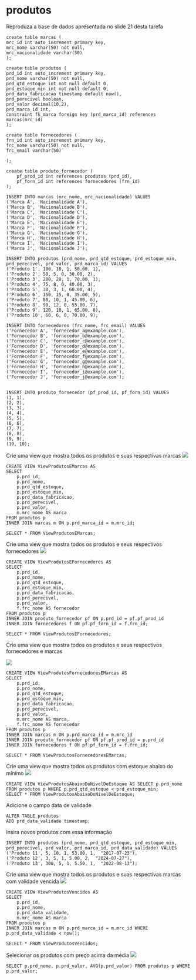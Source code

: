 # produtos

Reproduza a base de dados apresentada no slide 21 desta tarefa

```
create table marcas (
mrc_id int auto_increment primary key,
mrc_nome varchar(50) not null,
mrc_nacionalidade varchar(50)
);

create table produtos (
prd_id int auto_increment primary key,
prd_nome varchar(50) not null,
prd_qtd_estoque int not null default 0,
prd_estoque_min int not null default 0,
prd_data_fabricacao timestamp default now(),
prd_perecivel boolean,
prd_valor decimal(10,2),
prd_marca_id int,
constraint fk_marca foreign key (prd_marca_id) references marcas(mrc_id)
);

create table fornecedores (
frn_id int auto_increment primary key,
frc_nome varchar(50) not null,
frc_email varchar(50)

);

create table produto_fornecedor (
    pf_prod_id int references produtos (prd_id),
    pf_forn_id int references fornecedores (frn_id)
);

INSERT INTO marcas (mrc_nome, mrc_nacionalidade) VALUES
('Marca A', 'Nacionalidade A'),
('Marca B', 'Nacionalidade B'),
('Marca C', 'Nacionalidade C'),
('Marca D', 'Nacionalidade D'),
('Marca E', 'Nacionalidade E'),
('Marca F', 'Nacionalidade F'),
('Marca G', 'Nacionalidade G'),
('Marca H', 'Nacionalidade H'),
('Marca I', 'Nacionalidade I'),
('Marca J', 'Nacionalidade J');

INSERT INTO produtos (prd_nome, prd_qtd_estoque, prd_estoque_min, prd_perecivel, prd_valor, prd_marca_id) VALUES
('Produto 1', 100, 10, 1, 50.00, 1),
('Produto 2', 50, 5, 0, 30.00, 2),
('Produto 3', 200, 20, 1, 70.00, 1),
('Produto 4', 75, 8, 0, 40.00, 3),
('Produto 5', 30, 3, 1, 60.00, 4),
('Produto 6', 150, 15, 0, 35.00, 5),
('Produto 7', 80, 10, 1, 45.00, 6),
('Produto 8', 90, 12, 0, 55.00, 7),
('Produto 9', 120, 10, 1, 65.00, 8),
('Produto 10', 60, 6, 0, 70.00, 9);

INSERT INTO fornecedores (frc_nome, frc_email) VALUES
('Fornecedor A', 'fornecedor_a@example.com'),
('Fornecedor B', 'fornecedor_b@example.com'),
('Fornecedor C', 'fornecedor_c@example.com'),
('Fornecedor D', 'fornecedor_d@example.com'),
('Fornecedor E', 'fornecedor_e@example.com'),
('Fornecedor F', 'fornecedor_f@example.com'),
('Fornecedor G', 'fornecedor_g@example.com'),
('Fornecedor H', 'fornecedor_h@example.com'),
('Fornecedor I', 'fornecedor_i@example.com'),
('Fornecedor J', 'fornecedor_j@example.com');


INSERT INTO produto_fornecedor (pf_prod_id, pf_forn_id) VALUES
(1, 1),
(2, 2),
(3, 3),
(4, 4),
(5, 5),
(6, 6),
(7, 7),
(8, 8),
(9, 9),
(10, 10);
```

Crie uma view que mostra todos os produtos e suas respectivas marcas
![](imgs/produtos_marcas.png)

```
CREATE VIEW ViewProdutosEMarcas AS
SELECT
    p.prd_id,
    p.prd_nome,
    p.prd_qtd_estoque,
    p.prd_estoque_min,
    p.prd_data_fabricacao,
    p.prd_perecivel,
    p.prd_valor,
    m.mrc_nome AS marca
FROM produtos p
INNER JOIN marcas m ON p.prd_marca_id = m.mrc_id;

SELECT * FROM ViewProdutosEMarcas;
```

Crie uma view que mostra todos os produtos e seus respectivos fornecedores
![](imgs/produtos_fornecedores.png)

```
CREATE VIEW ViewProdutosEFornecedores AS
SELECT
    p.prd_id,
    p.prd_nome,
    p.prd_qtd_estoque,
    p.prd_estoque_min,
    p.prd_data_fabricacao,
    p.prd_perecivel,
    p.prd_valor,
    f.frc_nome AS fornecedor
FROM produtos p
INNER JOIN produto_fornecedor pf ON p.prd_id = pf.pf_prod_id
INNER JOIN fornecedores f ON pf.pf_forn_id = f.frn_id;

SELECT * FROM ViewProdutosEFornecedores;
```

Crie uma view que mostra todos os produtos e seus respectivos fornecedores e
marcas

![](imgs/produtos_marcas_fornecedores.png)

```
CREATE VIEW ViewProdutosFornecedoresEMarcas AS
SELECT
    p.prd_id,
    p.prd_nome,
    p.prd_qtd_estoque,
    p.prd_estoque_min,
    p.prd_data_fabricacao,
    p.prd_perecivel,
    p.prd_valor,
    m.mrc_nome AS marca,
    f.frc_nome AS fornecedor
FROM produtos p
INNER JOIN marcas m ON p.prd_marca_id = m.mrc_id
INNER JOIN produto_fornecedor pf ON pf.pf_prod_id = p.prd_id
INNER JOIN fornecedores f ON pf.pf_forn_id = f.frn_id;

SELECT * FROM ViewProdutosFornecedoresEMarcas;
```

Crie uma view que mostra todos os produtos com estoque abaixo do mínimo
![](imgs/produtos_nv_estoque.png)

```
CREATE VIEW ViewProdutosAbaixoDoNivelDeEstoque AS SELECT p.prd_nome FROM produtos p WHERE p.prd_qtd_estoque < prd_estoque_min;
SELECT * FROM ViewProdutosAbaixoDoNivelDeEstoque;
```

Adicione o campo data de validade

```
ALTER TABLE produtos
ADD prd_data_validade timestamp;
```

Insira novos produtos com essa informação

```
INSERT INTO produtos (prd_nome, prd_qtd_estoque, prd_estoque_min, prd_perecivel, prd_valor, prd_marca_id, prd_data_validade) VALUES
('Produto 11', 5, 10, 1, 53.00, 1,  "2017-07-23"),
('Produto 12', 3, 5, 1, 5.00, 2,  "2024-07-27"),
('Produto 13', 300, 5, 1, 5.50, 1,  "2022-08-13");
```

Crie uma view que mostra todos os produtos e suas respectivas marcas com
validade vencida
![](imgs/produtos_vencidos.png)

```
CREATE VIEW ViewProdutosVencidos AS
SELECT
    p.prd_id,
	p.prd_nome,
    p.prd_data_validade,
    m.mrc_nome AS marca
FROM produtos p
INNER JOIN marcas m ON p.prd_marca_id = m.mrc_id WHERE p.prd_data_validade < now();

SELECT * FROM ViewProdutosVencidos;
```

Selecionar os produtos com preço acima da média
![](imgs/acima_media_precos.png)

```
SELECT p.prd_nome, p.prd_valor, AVG(p.prd_valor) FROM produtos p WHERE p.prd_valor;
```


